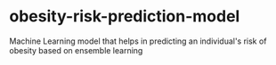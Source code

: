 # obesity-risk-prediction-model
Machine Learning model that helps in predicting an individual's risk of obesity based on ensemble learning
